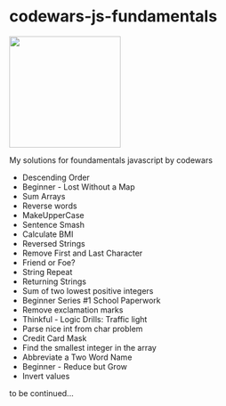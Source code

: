 # codewars-js-fundamentals

<img src="https://www.codewars.com/packs/assets/logo.61192cf7.svg" width="200"/>

My solutions for foundamentals javascript by codewars

- Descending Order
- Beginner - Lost Without a Map
- Sum Arrays
- Reverse words
- MakeUpperCase
- Sentence Smash
- Calculate BMI
- Reversed Strings
- Remove First and Last Character
- Friend or Foe?
- String Repeat
- Returning Strings
- Sum of two lowest positive integers
- Beginner Series #1 School Paperwork
- Remove exclamation marks
- Thinkful - Logic Drills: Traffic light
- Parse nice int from char problem
- Credit Card Mask
- Find the smallest integer in the array
- Abbreviate a Two Word Name
- Beginner - Reduce but Grow
- Invert values

to be continued...
